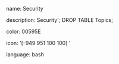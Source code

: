 name: Security

description: Security'; DROP TABLE Topics; 

color: 00595E

icon: '[-949 951 100 100] <switch><g><path d="M-899 953l-38.7 12.2v23.7c0 20.6 10.1 40 27 51.9l11.7 8.2 11.7-8.2c16.9-11.8 27-31.2 27-51.9v-23.7L-899 953zm33.3 35.9c0 18.9-9.2 36.6-24.7 47.4l-8.6 6-8.6-6c-15.5-10.8-24.7-28.6-24.7-47.4v-19.8l33.3-10.5 33.3 10.5v19.8z"/><path d="M-911.5 980.3v8l5.4-.7v-7.4c0-2.3 1.9-4.2 4.2-4.2h5.8c2.3 0 4.2 1.9 4.2 4.2v7.4l5.4.7v-8c0-5.3-4.3-9.6-9.6-9.6h-5.8c-5.3-.1-9.6 4.3-9.6 9.6z"/><path d="M-899 987.9h-.5l-13.7 1.7c-2.2.3-3.8 2.1-3.8 4.3v16.7c0 2.2 1.6 4 3.8 4.3l13.7 1.7h1l13.7-1.7c2.2-.3 3.8-2.1 3.8-4.3v-16.7c0-2.2-1.6-4-3.8-4.3l-13.7-1.7h-.5zm3.1 11.2c0 1.1-.6 2.1-1.5 2.6l.9 6.5h-5l.9-6.5c-.9-.5-1.5-1.5-1.5-2.6 0-1.7 1.4-3.1 3.1-3.1 1.7-.1 3.1 1.3 3.1 3.1z"/></g></switch>'

language: bash

